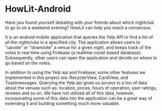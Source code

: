 # HowLit-Android
Have you found yourself debating with your friends about which nightclub to go to on a weekend evening? HowLit can help you reach a consensus.

It is an android mobile application that queries the Yelp API to find a list of all the nightclubs in a specified city. The application allows users to "upvote" or "downvote" a venue for a given night, and keeps track of the votes in real time using Firebase (a realtime could-based database). Subsequently, other users can open the application and decide on where to go based on the votes.

In addition to using the Yelp api and Firebase, some other features we implemented in this project are: RecyclerView, CardView, and Toastmessages. Querying the Yelp api gives us access to a ton of data about the venues such as: location, prices, hours of operation, user ratings, reviews and so on. We have not utilized all of this data, however, incorporating some of this data into the application can be a great way of extending it and building something much more valuable. 
